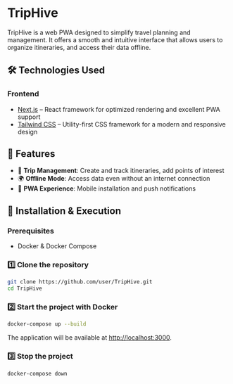 # TripHive 

TripHive is a web PWA designed to simplify travel planning and management. It offers a smooth and intuitive interface that allows users to organize itineraries, and access their data offline.

## 🛠️ Technologies Used

### Frontend
- [Next.js](https://nextjs.org/) – React framework for optimized rendering and excellent PWA support
- [Tailwind CSS](https://tailwindcss.com/) – Utility-first CSS framework for a modern and responsive design

## 📌 Features
- 📍 **Trip Management**: Create and track itineraries, add points of interest  
- 🌍 **Offline Mode**: Access data even without an internet connection  
- 📱 **PWA Experience**: Mobile installation and push notifications  

## 🚀 Installation & Execution

### Prerequisites
- Docker & Docker Compose

### 1️⃣ Clone the repository
```bash
git clone https://github.com/user/TripHive.git
cd TripHive
```

### 2️⃣ Start the project with Docker
```bash
docker-compose up --build
```
The application will be available at [http://localhost:3000](http://localhost:3000).

### 3️⃣ Stop the project
```bash
docker-compose down
```
